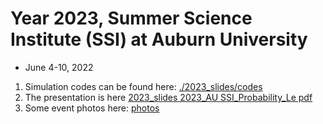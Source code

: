# Year 2023, Summer Science Institute (SSI) at Auburn University
* June 4-10, 2022

1. Simulation codes can be found here: [./2023_slides/codes](./2023_slides/codes)
2. The presentation is here [2023_slides 2023_AU SSI_Probability_Le pdf](./2023_slides/2023_AU-SSI_Probability_Le.pdf)
3. Some event photos here: [photos](2023_slides/photos/photos.md)
